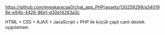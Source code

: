 
https://github.com/eneskaracaa0/chat_app_PHP/assets/130259299/a340199e-e94b-4426-86e1-d30e14263a3c



HTML + CSS + AJAX + JavaScript + PHP ile küçük çaplı canlı destek uygulaması
